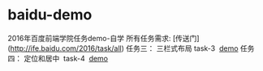 # baidu-demo
2016年百度前端学院任务demo-自学 所有任务需求: [传送门] (http://ife.baidu.com/2016/task/all)
任务三： 三栏式布局  task-3  [demo](https://zengn.github.io/baidu-demo/task-3/webpages/index.html)
任务四： 定位和居中  task-4  [demo]()
